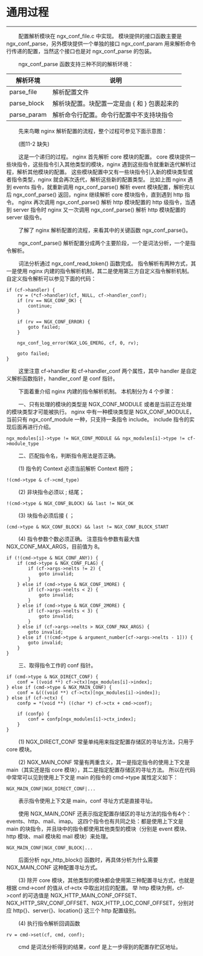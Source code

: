 # 通用过程
***

&emsp;&emsp;
配置解析模块在 ngx_conf_file.c 中实现。
模块提供的接口函数主要是 ngx_conf_parse，另外模块提供一个单独的接口 ngx_conf_param 用来解析命令行传递的配置，当然这个接口也是对 ngx_conf_parse 的包装。

&emsp;&emsp;
ngx_conf_parse 函数支持三种不同的解析环境：

|解析环境|说明|
| --- | --- |
|parse_file|解析配置文件|
|parse_block|解析块配置。块配置一定是由 { 和 } 包裹起来的|
|parse_param|解析命令行配置。命令行配置中不支持块指令|

&emsp;&emsp;
先来鸟瞰 nginx 解析配置的流程，整个过程可参见下面示意图：

&emsp;&emsp;
(图11-2 缺失)

&emsp;&emsp;
这是一个递归的过程。
nginx 首先解析 core 模块的配置。
core 模块提供一些块指令，这些指令引入其他类型的模块，nginx 遇到这些指令就重新迭代解析过程，解析其他模块的配置。
这些模块配置中又有一些块指令引入新的模块类型或者指令类型，nginx 就会再次迭代，解析这些新的配置类型。
比如上图 nginx 遇到 events 指令，就重新调用 ngx_conf_parse() 解析 event 模块配置，解析完以后 ngx_conf_parse() 返回，nginx 继续解析 core 模块指令，直到遇到 http 指令。
nginx 再次调用 ngx_conf_parse() 解析 http 模块配置的 http 级指令，当遇到 server 指令时 nginx 又一次调用 ngx_conf_parse() 解析 http 模块配置的 server 级指令。

&emsp;&emsp;
了解了 nginx 解析配置的流程，来看其中的关键函数 ngx_conf_parse()。

&emsp;&emsp;
ngx_conf_parse() 解析配置分成两个主要阶段，一个是词法分析，一个是指令解析。

&emsp;&emsp;
词法分析通过 ngx_conf_read_token() 函数完成。
指令解析有两种方式，其一是使用 nginx 内建的指令解析机制，其二是使用第三方自定义指令解析机制。
自定义指令解析可以参见下面的代码：

    if (cf->handler) {
        rv = (*cf->handler)(cf, NULL, cf->handler_conf);
        if (rv == NGX_CONF_OK) {
            continue;
        }

        if (rv == NGX_CONF_ERROR) {
            goto failed;
        }

        ngx_conf_log_error(NGX_LOG_EMERG, cf, 0, rv);

        goto failed;
    }

&emsp;&emsp;
这里注意 cf->handler 和 cf->handler_conf 两个属性，其中 handler 是自定义解析函数指针，handler_conf 是 conf 指针。

&emsp;&emsp;
下面着重介绍 nginx 内建的指令解析机制。
本机制分为 4 个步骤：

&emsp;&emsp;
一、只有处理的模块的类型是 NGX_CONF_MODULE 或者是当前正在处理的模块类型才可能被执行。
nginx 中有一种模块类型是 NGX_CONF_MODULE，当前只有 ngx_conf_module 一种，只支持一条指令 include。
include 指令的实现后面再进行介绍。

    ngx_modules[i]->type != NGX_CONF_MODULE && ngx_modules[i]->type != cf->module_type

&emsp;&emsp;
二、匹配指令名，判断指令用法是否正确。

&emsp;&emsp;
(1) 指令的 Context 必须当前解析 Context 相符；

    !(cmd->type & cf->cmd_type)

&emsp;&emsp;
(2) 非块指令必须以 ; 结尾；

    !(cmd->type & NGX_CONF_BLOCK) && last != NGX_OK

&emsp;&emsp;
(3) 块指令必须后接 { ；

    (cmd->type & NGX_CONF_BLOCK) && last != NGX_CONF_BLOCK_START

&emsp;&emsp;
(4) 指令参数个数必须正确。
注意指令参数有最大值 NGX_CONF_MAX_ARGS，目前值为 8。

    if (!(cmd->type & NGX_CONF_ANY)) {
        if (cmd->type & NGX_CONF_FLAG) {
            if (cf->args->nelts != 2) {
                goto invalid;
            }
        } else if (cmd->type & NGX_CONF_1MORE) {
            if (cf->args->nelts < 2) {
                goto invalid;
            }
        } else if (cmd->type & NGX_CONF_2MORE) {
            if (cf->args->nelts < 3) {
                goto invalid;
            }
        } else if (cf->args->nelts > NGX_CONF_MAX_ARGS) {
            goto invalid;
        } else if (!(cmd->type & argument_number[cf->args->nelts - 1])) {
            goto invalid;
        }
    }

&emsp;&emsp;
三、取得指令工作的 conf 指针。

    if (cmd->type & NGX_DIRECT_CONF) {
        conf = ((void **) cf->ctx)[ngx_modules[i]->index];
    } else if (cmd->type & NGX_MAIN_CONF) {
        conf = &(((void **) cf->ctx)[ngx_modules[i]->index]);
    } else if (cf->ctx) {
        confp = *(void **) ((char *) cf->ctx + cmd->conf);

        if (confp) {
            conf = confp[ngx_modules[i]->ctx_index];
        }
    }

&emsp;&emsp;
(1) NGX_DIRECT_CONF 常量单纯用来指定配置存储区的寻址方法，只用于 core 模块。

&emsp;&emsp;
(2) NGX_MAIN_CONF 常量有两重含义，其一是指定指令的使用上下文是 main（其实还是指 core 模块），其二是指定配置存储区的寻址方法。
所以在代码中常常可以见到使用上下文是 main 的指令的 cmd->type 属性定义如下：

    NGX_MAIN_CONF|NGX_DIRECT_CONF|...

&emsp;&emsp;
表示指令使用上下文是 main，conf 寻址方式是直接寻址。

&emsp;&emsp;
使用 NGX_MAIN_CONF 还表示指定配置存储区的寻址方法的指令有4个：events、http、mail、imap。
这四个指令也有共同之处：都是使用上下文是 main 的块指令，并且块中的指令都使用其他类型的模块（分别是 event 模块、http 模块、mail 模块和 mail 模块）来处理。

    NGX_MAIN_CONF|NGX_CONF_BLOCK|...

&emsp;&emsp;
后面分析 ngx_http_block() 函数时，再具体分析为什么需要 NGX_MAIN_CONF 这种配置寻址方式。

&emsp;&emsp;
(3) 除开 core 模块，其他类型的模块都会使用第三种配置寻址方式，也就是根据 cmd->conf 的值从 cf->ctx 中取出对应的配置。
举 http 模块为例，cf->conf 的可选值是 NGX_HTTP_MAIN_CONF_OFFSET、NGX_HTTP_SRV_CONF_OFFSET、NGX_HTTP_LOC_CONF_OFFSET，分别对应 http{}、server{}、location{} 这三个 http 配置级别。

&emsp;&emsp;
(4) 执行指令解析回调函数

    rv = cmd->set(cf, cmd, conf);

&emsp;&emsp;
cmd 是词法分析得到的结果，conf 是上一步得到的配置存贮区地址。